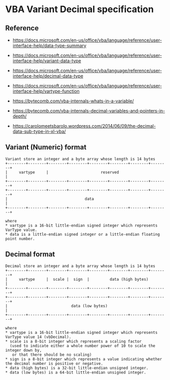 # VBA Variant Decimal specification

## Reference

- https://docs.microsoft.com/en-us/office/vba/language/reference/user-interface-help/data-type-summary
- https://docs.microsoft.com/en-us/office/vba/language/reference/user-interface-help/variant-data-type
- https://docs.microsoft.com/en-us/office/vba/language/reference/user-interface-help/decimal-data-type
- https://docs.microsoft.com/en-us/office/vba/language/reference/user-interface-help/vartype-function

- https://bytecomb.com/vba-internals-whats-in-a-variable/
- https://bytecomb.com/vba-internals-decimal-variables-and-pointers-in-depth/
- https://carolomeetsbarolo.wordpress.com/2014/06/09/the-decimal-data-sub-type-in-xl-vba/

## Variant (Numeric) format

    Variant store an integer and a byte array whose length is 14 bytes
    +--------+--------+--------+--------+--------+--------+--------+--------+
    |     vartype     |                       reserved                      |
    +--------+--------+--------+--------+--------+--------+--------+--------+
    +--------+--------+--------+--------+--------+--------+--------+--------+
    |                                  data                                 |
    +--------+--------+--------+--------+--------+--------+--------+--------+

    where
    * vartype is a 16-bit little-endian signed integer which represents VarType value.
    * data is a little-endian signed integer or a little-endian floating point number.

## Decimal format

    Decimal store an integer and a byte array whose length is 14 bytes
    +--------+--------+--------+--------+--------+--------+--------+--------+
    |     vartype     |  scale |  sign  |         data (high bytes)         |
    +--------+--------+--------+--------+--------+--------+--------+--------+
    +--------+--------+--------+--------+--------+--------+--------+--------+
    |                            data (low bytes)                           |
    +--------+--------+--------+--------+--------+--------+--------+--------+

    where
    * vartype is a 16-bit little-endian signed integer which represents VarType value 14 (vbDecimal).
    * scale is a 8-bit integer which represents a scaling factor
      (used to indicate either a whole number power of 10 to scale the integer down by,
       or that there should be no scaling)
    * sign is a 8-bit integer which represents a value indicating whether the decimal number is positive or negative.
    * data (high bytes) is a 32-bit little-endian unsigned integer.
    * data (low bytes) is a 64-bit little-endian unsigned integer.
